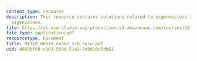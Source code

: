 ```yaml
---
content_type: resource
description: This resource contains solutions related to eigenvectors and their corresponding
  eigenvalues.
file: https://ol-ocw-studio-app-production.s3.amazonaws.com/courses/18-06-linear-algebra-spring-2010/d669bf89c103559d51427d0916c5db61_MIT18_06S10_exam2_s10_soln.pdf
file_type: application/pdf
resourcetype: Document
title: MIT18_06S10_exam2_s10_soln.pdf
uid: d669bf89-c103-559d-5142-7d0916c5db61
---
```

